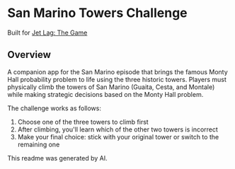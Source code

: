 # San Marino Towers Challenge

Built for [Jet Lag: The Game](https://www.youtube.com/@JetLagTheGame)

## Overview

A companion app for the San Marino episode that brings the famous Monty Hall probability problem to life using the three historic towers. Players must physically climb the towers of San Marino (Guaita, Cesta, and Montale) while making strategic decisions based on the Monty Hall problem.

The challenge works as follows:

1. Choose one of the three towers to climb first
2. After climbing, you'll learn which of the other two towers is incorrect
3. Make your final choice: stick with your original tower or switch to the remaining one

This readme was generated by AI.
